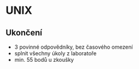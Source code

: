 # UNIX

## Ukončení
* 3 povinné odpovědníky, bez časového omezení
* splnit všechny úkoly z laboratoře
* min. 55 bodů u zkoušky 

